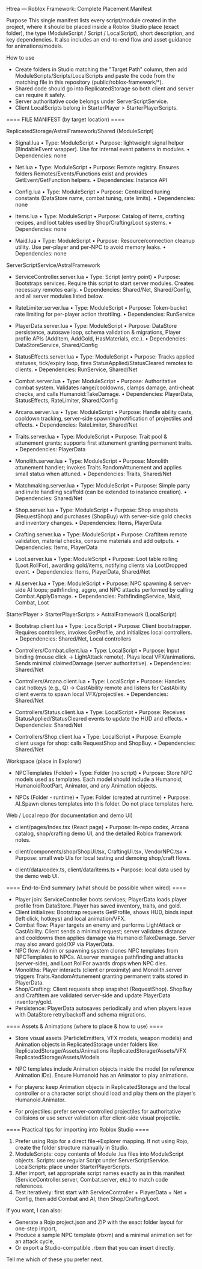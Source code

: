 Htrea — Roblox Framework: Complete Placement Manifest

Purpose
This single manifest lists every script/module created in the project, where it should be placed inside a Roblox Studio place (exact folder), the type (ModuleScript / Script / LocalScript), short description, and key dependencies. It also includes an end-to-end flow and asset guidance for animations/models.

How to use

- Create folders in Studio matching the "Target Path" column, then add ModuleScripts/Scripts/LocalScripts and paste the code from the matching file in this repository (public/roblox-framework/\*).
- Shared code should go into ReplicatedStorage so both client and server can require it safely.
- Server authoritative code belongs under ServerScriptService.
- Client LocalScripts belong in StarterPlayer > StarterPlayerScripts.

==== FILE MANIFEST (by target location) ====

ReplicatedStorage/AstralFramework/Shared (ModuleScript)

- Signal.lua
  • Type: ModuleScript
  • Purpose: lightweight signal helper (BindableEvent wrapper). Use for internal event patterns in modules.
  • Dependencies: none

- Net.lua
  • Type: ModuleScript
  • Purpose: Remote registry. Ensures folders Remotes/Events/Functions exist and provides GetEvent/GetFunction helpers.
  • Dependencies: Instance API

- Config.lua
  • Type: ModuleScript
  • Purpose: Centralized tuning constants (DataStore name, combat tuning, rate limits).
  • Dependencies: none

- Items.lua
  • Type: ModuleScript
  • Purpose: Catalog of items, crafting recipes, and loot tables used by Shop/Crafting/Loot systems.
  • Dependencies: none

- Maid.lua
  • Type: ModuleScript
  • Purpose: Resource/connection cleanup utility. Use per-player and per-NPC to avoid memory leaks.
  • Dependencies: none

ServerScriptService/AstralFramework

- ServiceController.server.lua
  • Type: Script (entry point)
  • Purpose: Bootstraps services. Require this script to start server modules. Creates necessary remotes early.
  • Dependencies: Shared/Net, Shared/Config, and all server modules listed below.

- RateLimiter.server.lua
  • Type: ModuleScript
  • Purpose: Token-bucket rate limiting for per-player action throttling.
  • Dependencies: RunService

- PlayerData.server.lua
  • Type: ModuleScript
  • Purpose: DataStore persistence, autosave loop, schema validation & migrations, Player profile APIs (AddItem, AddGold, HasMaterials, etc.).
  • Dependencies: DataStoreService, Shared/Config

- StatusEffects.server.lua
  • Type: ModuleScript
  • Purpose: Tracks applied statuses, tick/expiry loop, fires StatusApplied/StatusCleared remotes to clients.
  • Dependencies: RunService, Shared/Net

- Combat.server.lua
  • Type: ModuleScript
  • Purpose: Authoritative combat system. Validates range/cooldowns, clamps damage, anti‑cheat checks, and calls Humanoid:TakeDamage.
  • Dependencies: PlayerData, StatusEffects, RateLimiter, Shared/Config

- Arcana.server.lua
  • Type: ModuleScript
  • Purpose: Handle ability casts, cooldown tracking, server-side spawning/notification of projectiles and effects.
  • Dependencies: RateLimiter, Shared/Net

- Traits.server.lua
  • Type: ModuleScript
  • Purpose: Trait pool & attunement grants; supports first attunement granting permanent traits.
  • Dependencies: PlayerData

- Monolith.server.lua
  • Type: ModuleScript
  • Purpose: Monolith attunement handler; invokes Traits.RandomAttunement and applies small status when attuned.
  • Dependencies: Traits, Shared/Net

- Matchmaking.server.lua
  • Type: ModuleScript
  • Purpose: Simple party and invite handling scaffold (can be extended to instance creation).
  • Dependencies: Shared/Net

- Shop.server.lua
  • Type: ModuleScript
  • Purpose: Shop snapshots (RequestShop) and purchases (ShopBuy) with server-side gold checks and inventory changes.
  • Dependencies: Items, PlayerData

- Crafting.server.lua
  • Type: ModuleScript
  • Purpose: CraftItem remote validation, material checks, consume materials and add outputs.
  • Dependencies: Items, PlayerData

- Loot.server.lua
  • Type: ModuleScript
  • Purpose: Loot table rolling (Loot.RollFor), awarding gold/items, notifying clients via LootDropped event.
  • Dependencies: Items, PlayerData, Shared/Net

- AI.server.lua
  • Type: ModuleScript
  • Purpose: NPC spawning & server-side AI loops; pathfinding, aggro, and NPC attacks performed by calling Combat.ApplyDamage.
  • Dependencies: PathfindingService, Maid, Combat, Loot

StarterPlayer > StarterPlayerScripts > AstralFramework (LocalScript)

- Bootstrap.client.lua
  • Type: LocalScript
  • Purpose: Client bootstrapper. Requires controllers, invokes GetProfile, and initializes local controllers.
  • Dependencies: Shared/Net, Local controllers

- Controllers/Combat.client.lua
  • Type: LocalScript
  • Purpose: Input binding (mouse click -> LightAttack remote). Plays local VFX/animations. Sends minimal claimedDamage (server authoritative).
  • Dependencies: Shared/Net

- Controllers/Arcana.client.lua
  • Type: LocalScript
  • Purpose: Handles cast hotkeys (e.g., Q) -> CastAbility remote and listens for CastAbility client events to spawn local VFX/projectiles.
  • Dependencies: Shared/Net

- Controllers/Status.client.lua
  • Type: LocalScript
  • Purpose: Receives StatusApplied/StatusCleared events to update the HUD and effects.
  • Dependencies: Shared/Net

- Controllers/Shop.client.lua
  • Type: LocalScript
  • Purpose: Example client usage for shop: calls RequestShop and ShopBuy.
  • Dependencies: Shared/Net

Workspace (place in Explorer)

- NPCTemplates (Folder)
  • Type: Folder (no script)
  • Purpose: Store NPC models used as templates. Each model should include a Humanoid, HumanoidRootPart, Animator, and any Animation objects.

- NPCs (Folder - runtime)
  • Type: Folder (created at runtime)
  • Purpose: AI.Spawn clones templates into this folder. Do not place templates here.

Web / Local repo (for documentation and demo UI)

- client/pages/Index.tsx (React page)
  • Purpose: In-repo codex, Arcana catalog, shop/crafting demo UI, and the detailed Roblox framework notes.

- client/components/shop/ShopUI.tsx, CraftingUI.tsx, VendorNPC.tsx
  • Purpose: small web UIs for local testing and demoing shop/craft flows.

- client/data/codex.ts, client/data/items.ts
  • Purpose: local data used by the demo web UI.

==== End-to-End summary (what should be possible when wired) ====

- Player join: ServiceController boots services; PlayerData loads player profile from DataStore. Player has saved inventory, traits, and gold.
- Client initializes: Bootstrap requests GetProfile, shows HUD, binds input (left click, hotkeys) and local animation/VFX.
- Combat flow: Player targets an enemy and performs LightAttack or CastAbility. Client sends a minimal request; server validates distance and cooldowns then applies damage via Humanoid:TakeDamage. Server may also award gold/XP via PlayerData.
- NPC flow: Admin or spawning system clones NPC templates from NPCTemplates to NPCs. AI.server manages pathfinding and attacks (server-side), and Loot.RollFor awards drops when NPC dies.
- Monoliths: Player interacts (client or proximity) and Monolith.server triggers Traits.RandomAttunement granting permanent traits stored in PlayerData.
- Shop/Crafting: Client requests shop snapshot (RequestShop). ShopBuy and CraftItem are validated server-side and update PlayerData inventory/gold.
- Persistence: PlayerData autosaves periodically and when players leave with DataStore retry/backoff and schema migrations.

==== Assets & Animations (where to place & how to use) ====

- Store visual assets (ParticleEmitters, VFX models, weapon models) and Animation objects in ReplicatedStorage under folders like:
  ReplicatedStorage/Assets/Animations
  ReplicatedStorage/Assets/VFX
  ReplicatedStorage/Assets/Models

- NPC templates include Animation objects inside the model (or reference Animation IDs). Ensure Humanoid has an Animator to play animations.
- For players: keep Animation objects in ReplicatedStorage and the local controller or a character script should load and play them on the player's Humanoid.Animator.
- For projectiles: prefer server-controlled projectiles for authoritative collisions or use server validation after client-side visual projectile.

==== Practical tips for importing into Roblox Studio ====

1. Prefer using Rojo for a direct file->Explorer mapping. If not using Rojo, create the folder structure manually in Studio.
2. ModuleScripts: copy contents of Module .lua files into ModuleScript objects. Scripts: use regular Script under ServerScriptService. LocalScripts: place under StarterPlayerScripts.
3. After import, set appropriate script names exactly as in this manifest (ServiceController.server, Combat.server, etc.) to match code references.
4. Test iteratively: first start with ServiceController + PlayerData + Net + Config, then add Combat and AI, then Shop/Crafting/Loot.

If you want, I can also:

- Generate a Rojo project.json and ZIP with the exact folder layout for one-step import,
- Produce a sample NPC template (rbxm) and a minimal animation set for an attack cycle,
- Or export a Studio-compatible .rbxm that you can insert directly.

Tell me which of these you prefer next.
